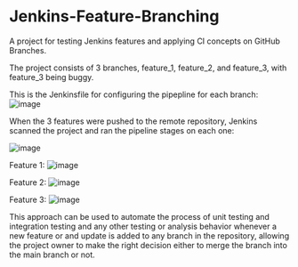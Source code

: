 # Jenkins-Feature-Branching
A project for testing Jenkins features and applying CI concepts on GitHub Branches.

The project consists of 3 branches, feature_1, feature_2, and feature_3, with feature_3 being buggy.

This is the Jenkinsfile for configuring the pipepline for each branch:
![image](https://user-images.githubusercontent.com/43009893/197789359-11a380b7-cc5d-47f7-be2c-778b4c4968fc.png)

When the 3 features were pushed to the remote repository, Jenkins scanned the project and ran the pipeline stages on each one:

![image](https://user-images.githubusercontent.com/43009893/197789662-bcf152b8-7833-4f76-bc73-d745e8b8fe6a.png)

Feature 1:
![image](https://user-images.githubusercontent.com/43009893/197789737-c24e3c90-73b4-4eaa-9784-7a982c44a169.png)

Feature 2:
![image](https://user-images.githubusercontent.com/43009893/197789817-bb0f9fdc-df1f-4702-b3f3-0637f98f6b88.png)

Feature 3:
![image](https://user-images.githubusercontent.com/43009893/197789881-8e927d79-aaed-47d7-9a35-5c5c9584e11f.png)

This approach can be used to automate the process of unit testing and integration testing and any other testing or analysis behavior whenever a new feature or and update is added to any branch in the repository, allowing the project owner to make the right decision either to merge the branch into the main branch or not.
